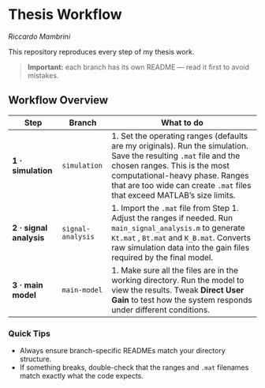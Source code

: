 
# Thesis Workflow  
*Riccardo Mambrini*

This repository reproduces every step of my thesis work.  
> **Important:** each branch has its own README — read it first to avoid mistakes.

## Workflow Overview

| Step        | Branch | What to do |
|-------------|--------|------------|
| **1 · simulation**      | `simulation` | 1. Set the operating ranges (defaults are my originals). Run the simulation. Save the resulting `.mat` file and the chosen ranges. This is the most computational-heavy phase. Ranges that are too wide can create `.mat` files that exceed MATLAB’s size limits. 
| **2 · signal analysis**       | `signal-analysis` | 1. Import the `.mat` file from Step 1. Adjust the ranges if needed. Run `main_signal_analysis.m` to generate `Kt.mat` , `Bt.mat` and `K_B.mat`. Converts raw simulation data into the gain files required by the final model. 
| **3 · main model**       | `main-model` | 1. Make sure all the files are in the working directory. Run the model to view the results. Tweak **Direct User Gain** to test how the system responds under different conditions.

### Quick Tips
* Always ensure branch-specific READMEs match your directory structure.  
* If something breaks, double-check that the ranges and `.mat` filenames match exactly what the code expects.

